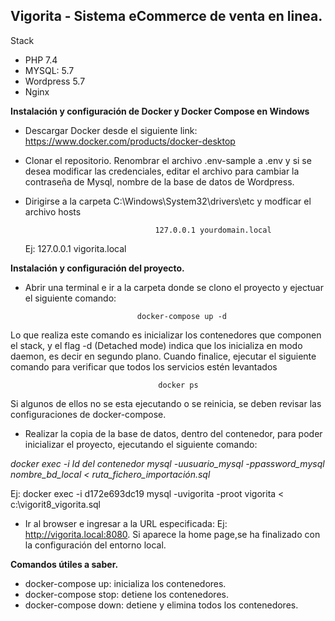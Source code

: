 

## **Vigorita - Sistema eCommerce de venta en linea.**

Stack
		
 - PHP 7.4
 - MYSQL: 5.7
 - Wordpress 5.7
 - Nginx

**Instalación y configuración de Docker y Docker Compose en Windows**

 - Descargar Docker desde el siguiente link: https://www.docker.com/products/docker-desktop
 - Clonar el repositorio. Renombrar el archivo .env-sample a .env y si se desea modificar las credenciales, editar el archivo para cambiar la contraseña de Mysql, nombre de la base de datos de Wordpress.
 - Dirigirse a la carpeta C:\Windows\System32\drivers\etc y modficar el archivo hosts

									127.0.0.1 yourdomain.local

	Ej: 127.0.0.1 vigorita.local

**Instalación y configuración del proyecto.**

 - Abrir una terminal e ir a la carpeta donde se clono el proyecto y ejectuar el siguiente comando:

  

								docker-compose up -d

  
  

Lo que realiza este comando es inicializar los contenedores que componen el stack, y el flag -d (Detached mode) indica que los inicializa en modo daemon,  es decir en segundo plano. Cuando finalice, ejecutar el siguiente comando para verificar que todos los servicios estén levantados

									 docker ps

  
Si algunos de ellos no se esta ejecutando o se reinicia, se deben revisar las configuraciones de docker-compose.

 - Realizar la copia de la base de datos, dentro del contenedor, para poder inicializar el proyecto, ejecutando el siguiente comando:

  

*docker exec -i Id del contenedor mysql -uusuario_mysql -ppassword_mysql nombre_bd_local < ruta_fichero_importación.sql*

  

Ej: docker exec -i d172e693dc19 mysql -uvigorita -proot vigorita < c:\vigorit8_vigorita.sql

 - Ir al browser e ingresar a la URL especificada: Ej: http://vigorita.local:8080. Si aparece la home page,se ha finalizado con la configuración del entorno local.

**Comandos útiles a saber.**

 - docker-compose up: inicializa los contenedores.
 - docker-compose stop:  detiene los contenedores.
 - docker-compose down: detiene y elimina todos los contenedores.
```
